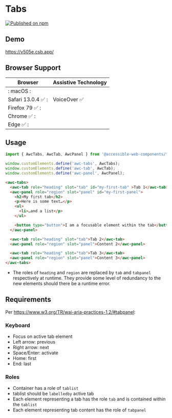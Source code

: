# Tabs

[![Published on npm](https://img.shields.io/npm/v/@accessible-web-components/tabs.svg)](https://www.npmjs.com/package/@accessible-web-components/tabs)

## Demo
https://v505e.csb.app/

## Browser Support

| Browser | Assistive Technology |
| --- | --- |
|: macOS :| |
| Safari 13.0.4 ✅ :| VoiceOver ✅|
| Firefox 79 ✅ :| |
| Chrome ✅ :| |
| Edge ✅ :| |

## Usage

```js
import { AwcTabs, AwcTab, AwcPanel } from '@accessible-web-components/tabs';

window.customElements.define('awc-tabs', AwcTabs);
window.customElements.define('awc-tab', AwcTab);
window.customElements.define('awc-panel', AwcPanel);
```

```html
<awc-tabs>
  <awc-tab role="heading" slot="tab" id="my-first-tab" >Tab 1</awc-tab>
  <awc-panel role="region" slot="panel" id="my-first-panel">
    <h2>My first tab</h2>
    <p>Here is some text…</p>
    <ul>
      <li>…and a list</p>
    </ul>

    <button type="button">I am a focusable element within the tab</button>
  </awc-panel>

  <awc-tab role="heading" slot="tab">Tab 2</awc-tab>
  <awc-panel role="region" slot="panel">Content 2</awc-panel>

  <awc-tab role="heading" slot="tab">Tab 3</awc-tab>
  <awc-panel role="region" slot="panel">Content 3</awc-panel>
</awc-tabs>
```

- The roles of `heading` and `region` are replaced by `tab` and `tabpanel` respectively at runtime. They provide some level of redundancy to the new elements should there be a runtime error.

## Requirements

Per https://www.w3.org/TR/wai-aria-practices-1.2/#tabpanel:

### Keyboard
- Focus on active tab element
- Left arrow: previous
- Right arrow: next
- Space/Enter: activate
- Home: first
- End: last

### Roles
- Container has a role of `tablist`
- tablist should be `labelledby` active tab
- Each element representing a tab has the role `tab` and is contained within the `tablist`
- Each element representing tab content has the role of `tabpanel`
